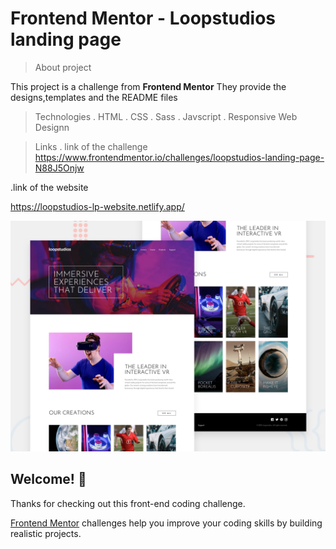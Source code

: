 # Frontend Mentor - Loopstudios landing page

> About project

This project is a challenge from **Frontend Mentor**
They provide the designs,templates and the README files

> Technologies
> . HTML
> . CSS
> . Sass
> . Javscript
> . Responsive Web Designn

> Links
> . link of the challenge
> <https://www.frontendmentor.io/challenges/loopstudios-landing-page-N88J5Onjw>

.link of the website

<https://loopstudios-lp-website.netlify.app/>

![Design preview for the Loopstudios landing page coding challenge](./design/desktop-preview.jpg)

## Welcome! 👋

Thanks for checking out this front-end coding challenge.

[Frontend Mentor](https://www.frontendmentor.io) challenges help you improve your coding skills by building realistic projects.
